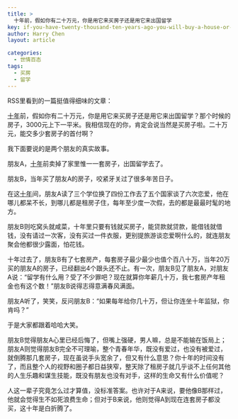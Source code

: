 ```yaml
---
title: >
  十年前，假如你有二十万元，你是用它来买房子还是用它来出国留学
key: if-you-have-twenty-thousand-ten-years-ago-you-will-buy-a-house-or-go-abroad
author: Harry Chen
layout: article

categories:
  - 世情百态
tags:
  - 买房
  - 留学
---
```


  RSS里看到的一篇挺值得细味的文章：

  [ 十年][1]前，假如你有二十万元，你是用它来买房子还是用它来出国留学？那个时候的房子，3000元上下一平米。我相信现在的你，肯定会说当然是买房子啦。二十万元，能交多少套房子的首付啊？

  我下面要说的是两个朋友的真实故事。

  朋友A，[十年][1]前卖掉了家里惟一一套房子，出国留学去了。

  朋友B，当年买了朋友A的房子，咬紧牙关过了很多年苦日子。

  在这[十年][1]间，朋友A读了三个学位换了四份工作去了五个国家谈了六次恋爱，他在哪儿都呆不长，到哪儿都是租房子住，每年至少度一次假，去的都是最最时髦的地方。

  朋友B则吃窝头就咸菜，十年里只要有钱就买房子，能贷款就贷款，能借钱就借钱，没有请过一次客，没有买过一件衣服，更别提旅游谈恋爱啊什么的，就连朋友聚会他都很少露面，怕花钱。

  十年过去了，朋友B有了七套房产，每套房子最少最少也值个百八十万，当年20万买的朋友A的房子，已经翻出4个跟头还不止。有一次，朋友B见了朋友A，对朋友A说：“留学有什么用？受了不少罪吧？现在就算你年薪几十万，我七套房产年租金也有这个数！”朋友B说得志得意满春风满面。

  朋友A听了，笑笑，反问朋友B：“如果每年给你几十万，但让你连坐十年监狱，你肯吗？”

  于是大家都跟着哈哈大笑。

  朋友B觉得朋友A心里已经后悔了，但嘴上强硬，男人嘛，总是不能输在饭局上；朋友A则觉得朋友B完全不可理喻，整个青春年华，既没有爱过，也没有被爱过，就倒腾那几套房子，现在虽说手头宽余了，但又有什么意思？你十年的时间没有了，而且整个人的视野和圈子都日益狭窄，整天除了租房子就几乎谈不上任何其他的人生乐趣和谋生技能，既没有朋友也没有对手，这样的生命又有什么价值呢？

  人这一辈子究竟怎么过才算值，没标准答案。也许对于A来说，要他像B那样过，他就会觉得生不如死浪费生命；但对于B来说，他则觉得A到现在连套房子都没买，这十年是白折腾了。

   [1]: http://letaoba.info/tag/%E5%8D%81%E5%B9%B4

